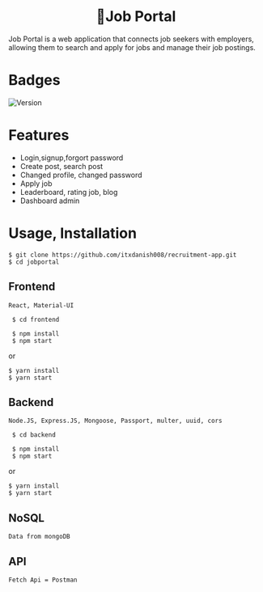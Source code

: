<h1 align="center"><strong>👋Job Portal</strong></h1>
 Job Portal is a web application that connects job seekers with employers, allowing them to search and apply for jobs and manage their job postings.

# Badges
 ![Version](https://img.shields.io/badge/Version-1.0.0-green.svg)



# Features
 - Login,signup,forgort password
 - Create post, search post
 - Changed profile, changed password
 - Apply job
 - Leaderboard, rating job, blog
 - Dashboard admin

# Usage, Installation

```
$ git clone https://github.com/itxdanish008/recruitment-app.git
$ cd jobportal
```

## Frontend

`React, Material-UI`

```
 $ cd frontend
```

```
 $ npm install
 $ npm start
```
or

```
$ yarn install
$ yarn start
```

## Backend

`Node.JS, Express.JS, Mongoose, Passport, multer, uuid, cors`

```
 $ cd backend
```

```
 $ npm install
 $ npm start
```
or

```
$ yarn install
$ yarn start
```

## NoSQL
`Data from mongoDB`

## API
`Fetch Api = Postman`
